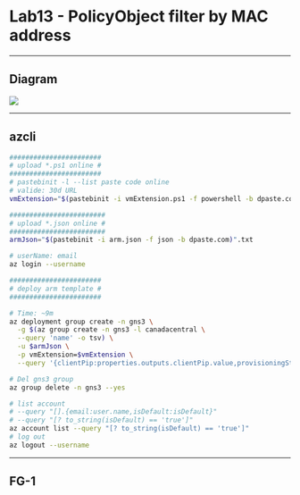 # Lab13 - PolicyObject filter by MAC address

---

## Diagram
[<img src="https://i.imgur.com/AOrMDJ7.png">](https://i.imgur.com/AOrMDJ7.png)

---

## azcli
````bash
#######################
# upload *.ps1 online #
#######################
# pastebinit -l --list paste code online
# valide: 30d URL
vmExtension="$(pastebinit -i vmExtension.ps1 -f powershell -b dpaste.com)".txt

########################
# upload *.json online #
########################
armJson="$(pastebinit -i arm.json -f json -b dpaste.com)".txt

# userName: email
az login --username 

#######################
# deploy arm template #
#######################

# Time: ~9m
az deployment group create -n gns3 \
  -g $(az group create -n gns3 -l canadacentral \
  --query 'name' -o tsv) \
  -u $armJson \
  -p vmExtension=$vmExtension \
  --query '{clientPip:properties.outputs.clientPip.value,provisioningState:properties.provisioningState}'

# Del gns3 group
az group delete -n gns3 --yes

# list account
# --query "[].{email:user.name,isDefault:isDefault}"
# --query "[? to_string(isDefault) == 'true']"
az account list --query "[? to_string(isDefault) == 'true']"
# log out
az logout --username
````

---

## FG-1
````ruby
````
